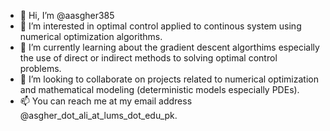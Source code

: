 - 👋 Hi, I’m @aasgher385
- 👀 I’m interested in optimal control applied to continous system using numerical optimization algorithms. 
- 🌱 I’m currently learning about the gradient descent algorthims especially the use of direct or indirect methods to solving optimal control problems. 
- 💞️ I’m looking to collaborate on projects related to numerical optimization and mathematical modeling (deterministic models especially PDEs). 
- 📫 You can reach me at my email address @asgher_dot_ali_at_lums_dot_edu_pk.

<!---
aasgher385/aasgher385 is a ✨ special ✨ repository because its `README.md` (this file) appears on your GitHub profile.
You can click the Preview link to take a look at your changes.
--->
